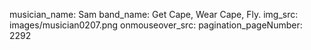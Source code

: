 musician_name: Sam
band_name: Get Cape, Wear Cape, Fly.
img_src: images/musician0207.png
onmouseover_src: 
pagination_pageNumber: 2292